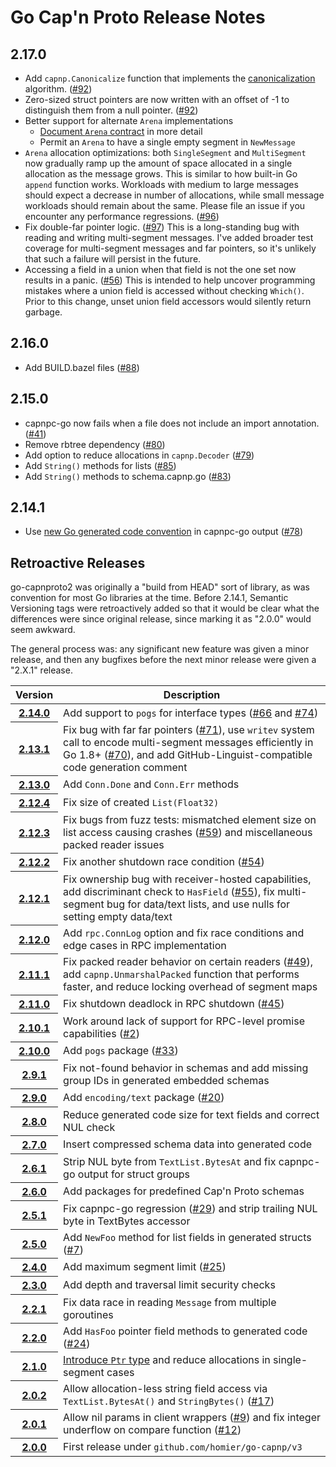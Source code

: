 # Go Cap'n Proto Release Notes

## 2.17.0

- Add `capnp.Canonicalize` function that implements the
  [canonicalization](https://capnproto.org/encoding.html#canonicalization)
  algorithm.  ([#92](https://github.com/capnproto/go-capnproto2/issues/92))
- Zero-sized struct pointers are now written with an offset of
  -1 to distinguish them from a null pointer.
  ([#92](https://github.com/capnproto/go-capnproto2/issues/92))
- Better support for alternate `Arena` implementations
  - [Document `Arena` contract](https://godoc.org/github.com/homier/go-capnp/v3#Arena)
    in more detail
  - Permit an `Arena` to have a single empty segment in `NewMessage`
- `Arena` allocation optimizations: both `SingleSegment` and
  `MultiSegment` now gradually ramp up the amount of space allocated in
  a single allocation as the message grows.  This is similar to how
  built-in Go `append` function works.  Workloads with medium to large
  messages should expect a decrease in number of allocations, while
  small message workloads should remain about the same.  Please file an
  issue if you encounter any performance regressions.
  ([#96](https://github.com/capnproto/go-capnproto2/issues/96))
- Fix double-far pointer logic.  ([#97](https://github.com/capnproto/go-capnproto2/issues/97))
  This is a long-standing bug with reading and writing multi-segment
  messages.  I've added broader test coverage for multi-segment messages
  and far pointers, so it's unlikely that such a failure will persist in
  the future.
- Accessing a field in a union when that field is not the one set now
  results in a panic.  ([#56](https://github.com/capnproto/go-capnproto2/issues/56))
  This is intended to help uncover programming mistakes where a union
  field is accessed without checking `Which()`.  Prior to this change,
  unset union field accessors would silently return garbage.

## 2.16.0

- Add BUILD.bazel files ([#88](https://github.com/capnproto/go-capnproto2/issues/88))

## 2.15.0

- capnpc-go now fails when a file does not include an import annotation.
  ([#41](https://github.com/capnproto/go-capnproto2/issues/41))
- Remove rbtree dependency ([#80](https://github.com/capnproto/go-capnproto2/issues/80))
- Add option to reduce allocations in `capnp.Decoder`
  ([#79](https://github.com/capnproto/go-capnproto2/issues/79))
- Add `String()` methods for lists
  ([#85](https://github.com/capnproto/go-capnproto2/issues/85))
- Add `String()` methods to schema.capnp.go
  ([#83](https://github.com/capnproto/go-capnproto2/issues/83))

## 2.14.1

- Use [new Go generated code convention](https://golang.org/s/generatedcode) in
  capnpc-go output ([#78](https://github.com/capnproto/go-capnproto2/issues/78))

## Retroactive Releases

go-capnproto2 was originally a "build from HEAD" sort of library, as was
convention for most Go libraries at the time.  Before 2.14.1, Semantic
Versioning tags were retroactively added so that it would be clear what the
differences were since original release, since marking it as "2.0.0" would seem
awkward.

The general process was: any significant new feature was given a minor release,
and then any bugfixes before the next minor release were given a "2.X.1"
release.

<table>
  <thead>
    <tr>
      <th scope="col">Version</th>
      <th scope="col">Description</th>
    </tr>
  </thead>
  <tbody>
    <tr>
      <th scope="row"><a href="https://github.com/capnproto/go-capnproto2/releases/tag/v2.14.0">2.14.0</a></th>
      <td>Add support to <code>pogs</code> for interface types (<a href="https://github.com/capnproto/go-capnproto2/issues/66">#66</a> and <a href="https://github.com/capnproto/go-capnproto2/issues/74">#74</a>)</td>
    </tr>
    <tr>
      <th scope="row"><a href="https://github.com/capnproto/go-capnproto2/releases/tag/v2.13.1">2.13.1</a></th>
      <td>Fix bug with far far pointers (<a href="https://github.com/capnproto/go-capnproto2/issues/71">#71</a>), use <code>writev</code> system call to encode multi-segment messages efficiently in Go 1.8+ (<a href="https://github.com/capnproto/go-capnproto2/issues/70">#70</a>), and add GitHub-Linguist-compatible code generation comment</td>
    </tr>
    <tr>
      <th scope="row"><a href="https://github.com/capnproto/go-capnproto2/releases/tag/v2.13.0">2.13.0</a></th>
      <td>Add <code>Conn.Done</code> and <code>Conn.Err</code> methods</td>
    </tr>
    <tr>
      <th scope="row"><a href="https://github.com/capnproto/go-capnproto2/releases/tag/v2.12.4">2.12.4</a></th>
      <td>Fix size of created <code>List(Float32)</code></td>
    </tr>
    <tr>
      <th scope="row"><a href="https://github.com/capnproto/go-capnproto2/releases/tag/v2.12.3">2.12.3</a></th>
      <td>Fix bugs from fuzz tests: mismatched element size on list access causing crashes (<a href="https://github.com/capnproto/go-capnproto2/issues/59">#59</a>) and miscellaneous packed reader issues</td>
    </tr>
    <tr>
      <th scope="row"><a href="https://github.com/capnproto/go-capnproto2/releases/tag/v2.12.2">2.12.2</a></th>
      <td>Fix another shutdown race condition (<a href="https://github.com/capnproto/go-capnproto2/issues/54">#54</a>)</td>
    </tr>
    <tr>
      <th scope="row"><a href="https://github.com/capnproto/go-capnproto2/releases/tag/v2.12.1">2.12.1</a></th>
      <td>Fix ownership bug with receiver-hosted capabilities, add discriminant check to <code>HasField</code> (<a href="https://github.com/capnproto/go-capnproto2/issues/55">#55</a>), fix multi-segment bug for data/text lists, and use nulls for setting empty data/text</td>
    </tr>
    <tr>
      <th scope="row"><a href="https://github.com/capnproto/go-capnproto2/releases/tag/v2.12.0">2.12.0</a></th>
      <td>Add <code>rpc.ConnLog</code> option and fix race conditions and edge cases in RPC implementation</td>
    </tr>
    <tr>
      <th scope="row"><a href="https://github.com/capnproto/go-capnproto2/releases/tag/v2.11.1">2.11.1</a></th>
      <td>Fix packed reader behavior on certain readers (<a href="https://github.com/capnproto/go-capnproto2/issues/49">#49</a>), add <code>capnp.UnmarshalPacked</code> function that performs faster, and reduce locking overhead of segment maps</td>
    </tr>
    <tr>
      <th scope="row"><a href="https://github.com/capnproto/go-capnproto2/releases/tag/v2.11.0">2.11.0</a></th>
      <td>Fix shutdown deadlock in RPC shutdown (<a href="https://github.com/capnproto/go-capnproto2/issues/45">#45</a>)</td>
    </tr>
    <tr>
      <th scope="row"><a href="https://github.com/capnproto/go-capnproto2/releases/tag/v2.10.1">2.10.1</a></th>
      <td>Work around lack of support for RPC-level promise capabilities (<a href="https://github.com/capnproto/go-capnproto2/issues/2">#2</a>)</td>
    </tr>
    <tr>
      <th scope="row"><a href="https://github.com/capnproto/go-capnproto2/releases/tag/v2.10.0">2.10.0</a></th>
      <td>Add <code>pogs</code> package (<a href="https://github.com/capnproto/go-capnproto2/issues/33">#33</a>)</td>
    </tr>
    <tr>
      <th scope="row"><a href="https://github.com/capnproto/go-capnproto2/releases/tag/v2.9.1">2.9.1</a></th>
      <td>Fix not-found behavior in schemas and add missing group IDs in generated embedded schemas</td>
    </tr>
    <tr>
      <th scope="row"><a href="https://github.com/capnproto/go-capnproto2/releases/tag/v2.9.0">2.9.0</a></th>
      <td>Add <code>encoding/text</code> package (<a href="https://github.com/capnproto/go-capnproto2/issues/20">#20</a>)</td>
    </tr>
    <tr>
      <th scope="row"><a href="https://github.com/capnproto/go-capnproto2/releases/tag/v2.8.0">2.8.0</a></th>
      <td>Reduce generated code size for text fields and correct NUL check</td>
    </tr>
    <tr>
      <th scope="row"><a href="https://github.com/capnproto/go-capnproto2/releases/tag/v2.7.0">2.7.0</a></th>
      <td>Insert compressed schema data into generated code</td>
    </tr>
    <tr>
      <th scope="row"><a href="https://github.com/capnproto/go-capnproto2/releases/tag/v2.6.1">2.6.1</a></th>
      <td>Strip NUL byte from <code>TextList.BytesAt</code> and fix capnpc-go output for struct groups</td>
    </tr>
    <tr>
      <th scope="row"><a href="https://github.com/capnproto/go-capnproto2/releases/tag/v2.6.0">2.6.0</a></th>
      <td>Add packages for predefined Cap'n Proto schemas</td>
    </tr>
    <tr>
      <th scope="row"><a href="https://github.com/capnproto/go-capnproto2/releases/tag/v2.5.1">2.5.1</a></th>
      <td>Fix capnpc-go regression (<a href="https://github.com/capnproto/go-capnproto2/issues/29">#29</a>) and strip trailing NUL byte in TextBytes accessor</td>
    </tr>
    <tr>
      <th scope="row"><a href="https://github.com/capnproto/go-capnproto2/releases/tag/v2.5.0">2.5.0</a></th>
      <td>Add <code>NewFoo</code> method for list fields in generated structs (<a href="https://github.com/capnproto/go-capnproto2/issues/7">#7</a>)</td>
    </tr>
    <tr>
      <th scope="row"><a href="https://github.com/capnproto/go-capnproto2/releases/tag/v2.4.0">2.4.0</a></th>
      <td>Add maximum segment limit (<a href="https://github.com/capnproto/go-capnproto2/issues/25">#25</a>)</td>
    </tr>
    <tr>
      <th scope="row"><a href="https://github.com/capnproto/go-capnproto2/releases/tag/v2.3.0">2.3.0</a></th>
      <td>Add depth and traversal limit security checks</td>
    </tr>
    <tr>
      <th scope="row"><a href="https://github.com/capnproto/go-capnproto2/releases/tag/v2.2.1">2.2.1</a></th>
      <td>Fix data race in reading <code>Message</code> from multiple goroutines</td>
    </tr>
    <tr>
      <th scope="row"><a href="https://github.com/capnproto/go-capnproto2/releases/tag/v2.2.0">2.2.0</a></th>
      <td>Add <code>HasFoo</code> pointer field methods to generated code (<a href="https://github.com/capnproto/go-capnproto2/issues/24">#24</a>)</td>
    </tr>
    <tr>
      <th scope="row"><a href="https://github.com/capnproto/go-capnproto2/releases/tag/v2.1.0">2.1.0</a></th>
      <td><a href="https://github.com/capnproto/go-capnproto2/wiki/New-Ptr-Type">Introduce <code>Ptr</code> type</a> and reduce allocations in single-segment cases</td>
    </tr>
    <tr>
      <th scope="row"><a href="https://github.com/capnproto/go-capnproto2/releases/tag/v2.0.2">2.0.2</a></th>
      <td>Allow allocation-less string field access via <code>TextList.BytesAt()</code> and <code>StringBytes()</code> (<a href="https://github.com/capnproto/go-capnproto2/issues/17">#17</a>)</td>
    </tr>
    <tr>
      <th scope="row"><a href="https://github.com/capnproto/go-capnproto2/releases/tag/v2.0.1">2.0.1</a></th>
      <td>Allow nil params in client wrappers (<a href="https://github.com/capnproto/go-capnproto2/issues/9">#9</a>) and fix integer underflow on compare function (<a href="https://github.com/capnproto/go-capnproto2/issues/12">#12</a>)</td>
    </tr>
    <tr>
      <th scope="row"><a href="https://github.com/capnproto/go-capnproto2/releases/tag/v2.0.0">2.0.0</a></th>
      <td>First release under <code>github.com/homier/go-capnp/v3</code></td>
    </tr>
  </tbody>
</table>
